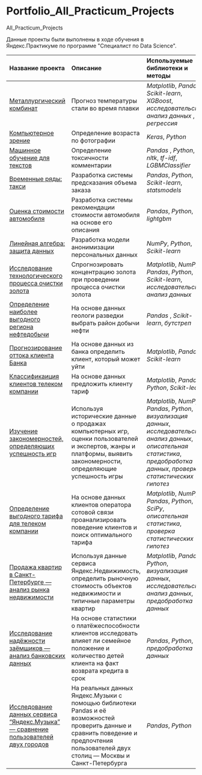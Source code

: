 # Portfolio_All_Practicum_Projects
All_Practicum_Projects

Данные проекты были выполнены в ходе обучения в Яндекс.Практикуме по программе "Специалист по Data Science".

| Название проекта | Описание | Используемые библиотеки и методы | 
| :---------------------- | :---------------------- | :---------------------- |
| [Металлургический комбинат](metall_plant) | Прогноз температуры стали во время плавки | *Matplotlib*, *Pandas*, *Scikit-learn*, *XGBoost*, *исследовательский анализ данных* , *регрессия* |
| [Компьютерное зрение](computer_vision) | Определение возраста по фотографии | *Keras*, *Python* |
| [Машинное обучение для текстов](ML_for_texts) | Определение токсичности комментарии | *Pandas* , *Python*, *nltk*, *tf-idf*, *LGBMClassifier* |
| [Временные ряды: такси](time_series) | Разработка системы предсказания объема заказа | *Pandas*, *Python*, *Scikit-learn*, *statsmodels* |
| [Оценка стоимости автомобиля](car_price)| Разработка системы рекомендации стоимости автомобиля на основе его описания | *Pandas*, *Python*, *lightgbm* |
| [Линейная алгебра: защита данных](lin_algebra) | Разработка модели анонимизации персональных данных | *NumPy*, *Python*, *Scikit-learn* |
| [Исследование технологического процесса очистки золота](gold) | Спрогнозировать концентрацию золота при проведении процесса очистки золота | *Matplotlib*, *NumPy*, *Pandas*, *Python*, *Scikit-learn*, *исследовательский анализ данных* |
| [Определение наиболее выгодного региона нефтедобычи](geo_oil) | На основе данных геологи разведки выбрать район добычи нефти | *Pandas* , *Scikit-learn*, *бутстреп* |
| [Прогнозирование оттока клиента Банка](bank_clients) | На основе данных из банка определить клиент, который может уйти | *Matplotlib*, *Pandas*, *Scikit-learn* |
| [Классификаиция клиентов телеком компании](mobile_tariff) | На основе данных предложить клиенту тариф | *Matplotlib*, *Pandas*, *Python*, *Scikit-learn* |
| [Изучение закономерностей, определяющих успешность игр](games) | Используя исторические данные о продажах компьютерных игр, оценки пользователей и экспертов, жанры и платформы, выявить закономерности, определяющие успешность игры | *Matplotlib*, *NumPy*, *Pandas*, *Python*, *визуализация данных*, *исследовательский анализ данных*, *описательная статистика*, *предобработка данных*, *проверка статистических гипотез* |
| [Определение выгодного тарифа для телеком компании](statistical_data_analysis) | На основе данных клиентов оператора сотовой связи проанализировать поведение клиентов и поиск оптимального тарифа | *Matplotlib*, *NumPy*, *Pandas*, *Python*, *SciPy*, *описательная статистика*, *проверка статистических гипотез* |
| [Продажа квартир в Санкт-Петербурге — анализ рынка недвижимости](real_estate) | Используя данные сервиса Яндекс.Недвижимость, определить рыночную стоимость объектов недвижимости и типичные параметры квартир | *Matplotlib*, *Pandas*, *Python*, *визуализация данных*, *исследовательский анализ данных*, *предобработка данных* |
| [Исследование надёжности заёмщиков — анализ банковских данных](borrower) | На основе статистики о платёжеспособности клиентов исследовать влияет ли семейное положение и количество детей клиента на факт возврата кредита в срок | *Pandas*, *Python*, *предобработка данных* |
| [Исследование данных сервиса “Яндекс.Музыка” — сравнение пользователей двух городов](music) | На реальных данных Яндекс.Музыки c помощью библиотеки Pandas и её возможностей проверить данные и сравнить поведение и предпочтения пользователей двух столиц — Москвы и Санкт-Петербурга | *Pandas*, *Python* |
